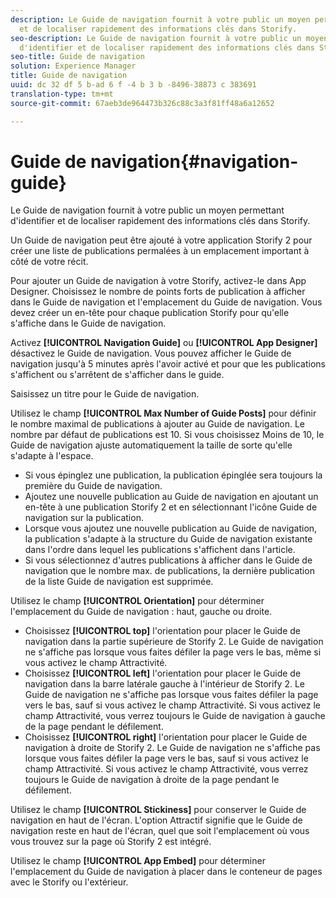 ```yaml
---
description: Le Guide de navigation fournit à votre public un moyen permettant d'identifier
  et de localiser rapidement des informations clés dans Storify.
seo-description: Le Guide de navigation fournit à votre public un moyen permettant
  d'identifier et de localiser rapidement des informations clés dans Storify.
seo-title: Guide de navigation
solution: Experience Manager
title: Guide de navigation
uuid: dc 32 df 5 b-ad 6 f -4 b 3 b -8496-38873 c 383691
translation-type: tm+mt
source-git-commit: 67aeb3de964473b326c88c3a3f81ff48a6a12652

---
```



# Guide de navigation{#navigation-guide}

Le Guide de navigation fournit à votre public un moyen permettant d'identifier et de localiser rapidement des informations clés dans Storify.

Un Guide de navigation peut être ajouté à votre application Storify 2 pour créer une liste de publications permalées à un emplacement important à côté de votre récit.

Pour ajouter un Guide de navigation à votre Storify, activez-le dans App Designer. Choisissez le nombre de points forts de publication à afficher dans le Guide de navigation et l'emplacement du Guide de navigation. Vous devez créer un en-tête pour chaque publication Storify pour qu'elle s'affiche dans le Guide de navigation.

Activez **[!UICONTROL Navigation Guide]** ou **[!UICONTROL App Designer]** désactivez le Guide de navigation. Vous pouvez afficher le Guide de navigation jusqu'à 5 minutes après l'avoir activé et pour que les publications s'affichent ou s'arrêtent de s'afficher dans le guide.

Saisissez un titre pour le Guide de navigation.

Utilisez le champ **[!UICONTROL Max Number of Guide Posts]** pour définir le nombre maximal de publications à ajouter au Guide de navigation. Le nombre par défaut de publications est 10. Si vous choisissez Moins de 10, le Guide de navigation ajuste automatiquement la taille de sorte qu'elle s'adapte à l'espace.

* Si vous épinglez une publication, la publication épinglée sera toujours la première du Guide de navigation.
* Ajoutez une nouvelle publication au Guide de navigation en ajoutant un en-tête à une publication Storify 2 et en sélectionnant l'icône Guide de navigation sur la publication.
* Lorsque vous ajoutez une nouvelle publication au Guide de navigation, la publication s'adapte à la structure du Guide de navigation existante dans l'ordre dans lequel les publications s'affichent dans l'article.
* Si vous sélectionnez d'autres publications à afficher dans le Guide de navigation que le nombre max. de publications, la dernière publication de la liste Guide de navigation est supprimée.

Utilisez le champ **[!UICONTROL Orientation]** pour déterminer l'emplacement du Guide de navigation : haut, gauche ou droite.

* Choisissez **[!UICONTROL top]** l'orientation pour placer le Guide de navigation dans la partie supérieure de Storify 2. Le Guide de navigation ne s'affiche pas lorsque vous faites défiler la page vers le bas, même si vous activez le champ Attractivité.
* Choisissez **[!UICONTROL left]** l'orientation pour placer le Guide de navigation dans la barre latérale gauche à l'intérieur de Storify 2. Le Guide de navigation ne s'affiche pas lorsque vous faites défiler la page vers le bas, sauf si vous activez le champ Attractivité. Si vous activez le champ Attractivité, vous verrez toujours le Guide de navigation à gauche de la page pendant le défilement.
* Choisissez **[!UICONTROL right]** l'orientation pour placer le Guide de navigation à droite de Storify 2. Le Guide de navigation ne s'affiche pas lorsque vous faites défiler la page vers le bas, sauf si vous activez le champ Attractivité. Si vous activez le champ Attractivité, vous verrez toujours le Guide de navigation à droite de la page pendant le défilement.

Utilisez le champ **[!UICONTROL Stickiness]** pour conserver le Guide de navigation en haut de l'écran. L'option Attractif signifie que le Guide de navigation reste en haut de l'écran, quel que soit l'emplacement où vous vous trouvez sur la page où Storify 2 est intégré.

Utilisez le champ **[!UICONTROL App Embed]** pour déterminer l'emplacement du Guide de navigation à placer dans le conteneur de pages avec le Storify ou l'extérieur.
